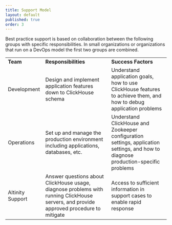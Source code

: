 ```yaml
---
title: Support Model
layout: default
published: true
order: 3
---
```

Best practice support is based on collaboration between the following groups with specific responsibilities.  In small organizations or organizations that run on a DevOps model the first two groups are combined. 


<table>
  <tr>
   <td><strong>Team</strong>
   </td>
   <td><strong>Responsibilities</strong>
   </td>
   <td><strong>Success Factors</strong>
   </td>
  </tr>
  <tr>
   <td>Development
   </td>
   <td>Design and implement application features down to ClickHouse schema
   </td>
   <td>Understand application goals,  how to use ClickHouse features to achieve them, and how to debug application problems
   </td>
  </tr>
  <tr>
   <td>Operations
   </td>
   <td>Set up and manage the production environment including applications, databases, etc.
   </td>
   <td>Understand ClickHouse and Zookeeper configuration settings, application settings, and how to diagnose production-specific problems
   </td>
  </tr>
  <tr>
   <td>Altinity Support
   </td>
   <td>Answer questions about ClickHouse usage, diagnose problems with running ClickHouse servers, and provide approved procedure to mitigate
   </td>
   <td>Access to sufficient information in support cases to enable rapid response
   </td>
  </tr>
</table>